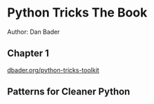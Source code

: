 # Python Tricks The Book

Author: Dan Bader

## Chapter 1

[dbader.org/python-tricks-toolkit](www.dbader.org/python-tricks-toolkit)


## Patterns for Cleaner Python

